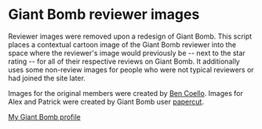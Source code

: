 # Giant Bomb reviewer images

Reviewer images were removed upon a redesign of Giant Bomb. This script places a contextual cartoon image of the Giant Bomb reviewer into the space where the reviewer's image would previously be -- next to the star rating -- for all of their respective reviews on Giant Bomb. It additionally uses some non-review images for people who were not typical reviewers or had joined the site later.

Images for the original members were created by [Ben Coello](https://www.giantbomb.com/ben-coello/3040-94726/). Images for Alex and Patrick were created by Giant Bomb user [papercut](https://www.giantbomb.com/profile/papercut/).

[My Giant Bomb profile](https://www.giantbomb.com/profile/kamasamak/)
